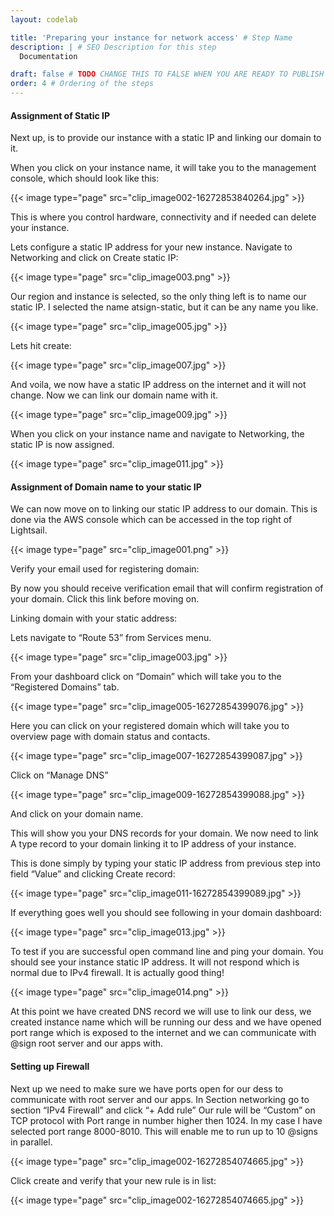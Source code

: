 ```yaml
---
layout: codelab

title: 'Preparing your instance for network access' # Step Name
description: | # SEO Description for this step
  Documentation

draft: false # TODO CHANGE THIS TO FALSE WHEN YOU ARE READY TO PUBLISH THE PAGE
order: 4 # Ordering of the steps
---
```


#### Assignment of Static IP

Next up, is to provide our instance with a static IP and linking our domain to it.

When you click on your instance name, it will take you to the management console, which should look like this:

{{< image type="page" src="clip_image002-16272853840264.jpg" >}}

This is where you control hardware, connectivity and if needed can delete your instance.

Lets configure a static IP address for your new instance. Navigate to Networking and click on Create static IP:

{{< image type="page" src="clip_image003.png" >}}

Our region and instance is selected, so the only thing left is to name our static IP. I selected the name atsign-static, but it can be any name you like.

{{< image type="page" src="clip_image005.jpg" >}}

Lets hit create:

{{< image type="page" src="clip_image007.jpg" >}}

And voila, we now have a static IP address on the internet and it will not change. Now we can link our domain name with it.

{{< image type="page" src="clip_image009.jpg" >}}

When you click on your instance name and navigate to Networking, the static IP is now assigned.

{{< image type="page" src="clip_image011.jpg" >}}

#### Assignment of Domain name to your static IP 

We can now move on to linking our static IP address to our domain. This is done via the AWS console which can be accessed in the top right of Lightsail.

{{< image type="page" src="clip_image001.png" >}}

Verify your email used for registering domain:

By now you should receive verification email that will confirm registration of your domain. Click this link before moving on.

Linking domain with your static address:

Lets navigate to “Route 53” from Services menu.

{{< image type="page" src="clip_image003.jpg" >}}

From your dashboard click on “Domain” which will take you to the “Registered Domains” tab.

{{< image type="page" src="clip_image005-16272854399076.jpg" >}}

Here you can click on your registered domain which will take you to overview page with domain status and contacts.

{{< image type="page" src="clip_image007-16272854399087.jpg" >}}

Click on “Manage DNS”

{{< image type="page" src="clip_image009-16272854399088.jpg" >}}

And click on your domain name.

This will show you your DNS records for your domain. We now need to link A type record to your domain linking it to IP address of your instance.

This is done simply by typing your static IP address from previous step into field “Value” and clicking Create record:

{{< image type="page" src="clip_image011-16272854399089.jpg" >}}

If everything goes well you should see following in your domain dashboard:

{{< image type="page" src="clip_image013.jpg" >}}

To test if you are successful open command line and ping your domain. You should see your instance static IP address. It will not respond which is normal due to IPv4 firewall. It is actually good thing!

{{< image type="page" src="clip_image014.png" >}}

At this point we have created DNS record we will use to link our dess, we created instance name which will be running our dess and we have opened port range which is exposed to the internet and we can communicate with @sign root server and our apps with.

#### Setting up Firewall

Next up we need to make sure we have ports open for our dess to communicate with root server and our apps. In Section networking go to section “IPv4 Firewall” and click “+ Add rule” Our rule will be “Custom” on TCP protocol with Port range in number higher then 1024. In my case I have selected port range 8000-8010. This will enable me to run up to 10 @signs in parallel.

{{< image type="page" src="clip_image002-16272854074665.jpg" >}}

Click create and verify that your new rule is in list:

{{< image type="page" src="clip_image002-16272854074665.jpg" >}}